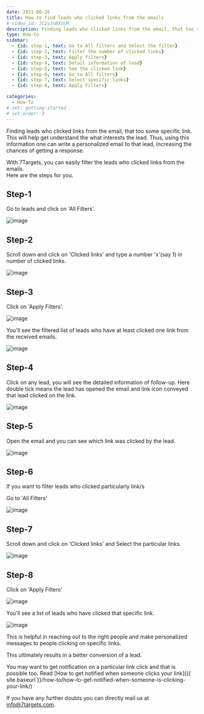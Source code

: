 ```yaml
---
date: 2021-06-26
title: How to find leads who clicked links from the emails
# video_id: JC2yJnBXzLM
description: Finding leads who clicked links from the email, that too some specific link will help write a personalized email to that lead. This will help get the response from the lead.
type: How-to
sidebar:
  - {id: step-1, text: Go to All filters and Select the filter}
  - {id: step-2, text: Filter the number of clicked links}
  - {id: step-3, text: Apply filters}
  - {id: step-4, text: Detail information of lead}
  - {id: step-5, text: See the clicked link}
  - {id: step-6, text: Go to All filters}
  - {id: step-7, text: Select specific links}
  - {id: step-8, text: Apply Filters}

categories:
  - How-To
# set: getting-started
# set_order: 3
---
```


Finding leads who clicked links from the email, that too some specific link. This will help get understand the what interests the lead. Thus, using this information one can write a personalized email to that lead, increasing the chances of getting a response. 

With 7Targets, you can easily filter the leads who clicked links from the emails.  
Here are the steps for you.

## Step-1

Go to leads and click on 'All Filters'.

![image](../../images/Particular-link-1.png)

## Step-2

Scroll down and click on 'Clicked links' and type a number 'x'(say 1) in number of clicked links. 

![image](../../images/Particular-link-2.png) 

## Step-3

Click on 'Apply Filters'.

![image](../../images/Particular-link-3.png)

You'll see the filtered list of leads who have at least clicked one link from the received emails.

![image](../../images/Particular-link-4.png)

## Step-4

Click on any lead, you will see the detailed information of follow-up. Here double tick means the lead has opened the email and link icon conveyed that lead clicked on the link.

![image](../../images/Particular-link-5.png)

## Step-5

Open the email and you can see which link was clicked by the lead. 

![image](../../images/Particular-link-6.png)

## Step-6

If you want to filter leads who clicked particularly link/s 

Go to 'All Filters'

![image](../../images/Particular-link-7.png)

## Step-7

Scroll down and click on 'Clicked links' and Select the particular links.

![image](../../images/Particular-link-8.png)

## Step-8

Click on 'Apply Filters'

![image](../../images/Particular-link-9.png)

You'll see a list of leads who have clicked that specific link.

![image](../../images/Particular-link-10.png) 

This is helpful in reaching out to the right people and make personalized messages to people clicking on specific links.

This ultimately results in a better conversion of a lead. 

You may want to get notification on a particular link click and that is possible too. Read [How to get notified when someone clicks your link]({{ site.baseurl }}/how-to/how-to-get-notified-when-someone-is-clicking-your-link/) 

If you have any further doubts you can directly mail us at info@7targets.com.


